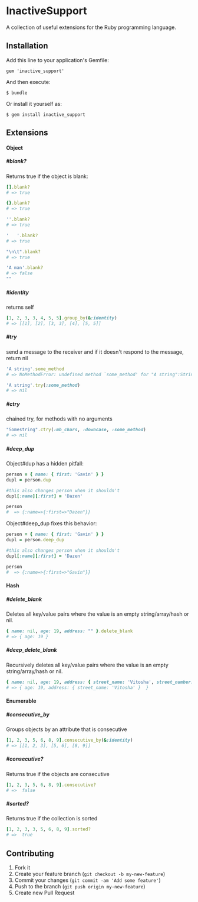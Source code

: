 # InactiveSupport

A collection of useful extensions for the Ruby programming language.

## Installation

Add this line to your application's Gemfile:

    gem 'inactive_support'

And then execute:

    $ bundle

Or install it yourself as:

    $ gem install inactive_support

## Extensions

#### Object

##### #blank?
Returns true if the object is blank:

```ruby
[].blank?
# => true

{}.blank?
# => true

''.blank?
# => true

'   '.blank?
# => true

"\n\t".blank?
# => true

'A man'.blank?
# => false
""
```

##### #identity
returns self

```ruby
[1, 2, 3, 3, 4, 5, 5].group_by(&:identity)
# => [[1], [2], [3, 3], [4], [5, 5]]
```

##### #try
send a message to the receiver and if it doesn't respond to the message, return nil

```ruby
'A string'.some_method
# => NoMethodError: undefined method `some_method' for "A string":String

'A string'.try(:some_method)
# => nil
```

##### #ctry
chained try, for methods with no arguments

```ruby
"Somestring".ctry(:mb_chars, :downcase, :some_method)
# => nil
```

##### #deep_dup
Object#dup has a hidden pitfall:

```ruby
person = { name: { first: 'Gavin' } }
dupl = person.dup

#this also changes person when it shouldn't
dupl[:name][:first] = 'Dazen'

person
#  => {:name=>{:first=>"Dazen"}}
```

Object#deep_dup fixes this behavior:

```ruby
person = { name: { first: 'Gavin' } }
dupl = person.deep_dup

#this also changes person when it shouldn't
dupl[:name][:first] = 'Dazen'

person
#  => {:name=>{:first=>"Gavin"}}
```

#### Hash
##### #delete_blank
Deletes all key/value pairs where the value is an empty string/array/hash or nil.

```ruby
{ name: nil, age: 19, address: "" }.delete_blank
# => { age: 19 }
```

##### #deep_delete_blank
Recursively deletes all key/value pairs where the value is an empty string/array/hash or nil.

```ruby
{ name: nil, age: 19, address: { street_name: 'Vitosha', street_number: nil },  }.deep_delete_blank
# => { age: 19, address: { street_name: 'Vitosha' }  }
```

#### Enumerable
##### #consecutive_by
Groups objects by an attribute that is consecutive

```ruby
[1, 2, 3, 5, 6, 8, 9].consecutive_by(&:identity)
# => [[1, 2, 3], [5, 6], [8, 9]]
```

##### #consecutive?
Returns true if the objects are consecutive

```ruby
[1, 2, 3, 5, 6, 8, 9].consecutive?
# =>  false
```

##### #sorted?
Returns true if the collection is sorted

```ruby
[1, 2, 3, 3, 5, 6, 8, 9].sorted?
# =>  true
```

## Contributing

1. Fork it
2. Create your feature branch (`git checkout -b my-new-feature`)
3. Commit your changes (`git commit -am 'Add some feature'`)
4. Push to the branch (`git push origin my-new-feature`)
5. Create new Pull Request
